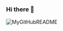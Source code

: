 ### Hi there 👋

<!--
**treasersimplifies/treasersimplifies** is a ✨ _special_ ✨ repository because its `README.md` (this file) appears on your GitHub profile.

Here are some ideas to get you started:

- 🔭 I’m currently working on **Blockchain**
- 👯 I’m looking to collaborate on **Blockchain**
- 💬 Ask me about **Blockchain**
- 😄 Pronouns: ...
- ⚡ Fun fact: ...
-->

![MyGitHubREADME](https://github-readme-stats.vercel.app/api?username=treasersimplifies&show_icons=true&theme=synthwave)
